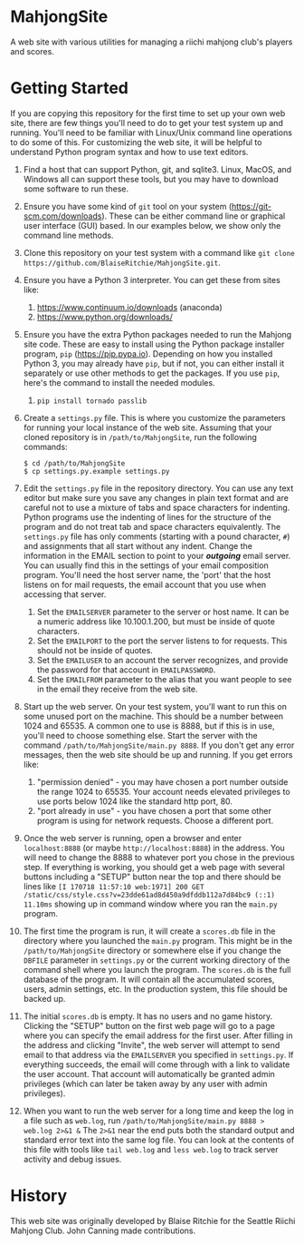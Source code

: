 MahjongSite
==========

A web site with various utilities for managing a riichi mahjong club's players
and scores.

Getting Started
===============

If you are copying this repository for the first time to set up your own
web site, there are few things you'll need to do to get your test system
up and running.  You'll need to be familiar with Linux/Unix command line
operations to do some of this.  For customizing the web site, it will be
helpful to understand Python program syntax and how to use text editors.

1. Find a host that can support Python, git, and sqlite3.  Linux, MacOS, and
Windows all can support these tools, but you may have to download some
software to run these.

1. Ensure you have some kind of `git` tool on your system
(https://git-scm.com/downloads).  These can be either command line or
graphical user interface (GUI) based.  In our examples below, we show
only the command line methods.

1. Clone this repository on your test system with a command like `git
clone https://github.com/BlaiseRitchie/MahjongSite.git`.  

1. Ensure you have a Python 3 interpreter.  You can get these from sites like:
    1. https://www.continuum.io/downloads (anaconda)
    1. https://www.python.org/downloads/

1. Ensure you have the extra Python packages needed to run the Mahjong site
code.  These are easy to install using the Python package installer
program, `pip` (https://pip.pypa.io).  Depending on how you installed
Python 3, you may already have `pip`, but if not, you can either install it
separately or use other methods to get the packages.  If you use
`pip`, here's the command to install the needed modules.
    1. `pip install tornado passlib`

1. Create a `settings.py` file.  This is where you customize the
parameters for running your local instance of the web site.  Assuming
that your cloned repository is in `/path/to/MahjongSite`, run the
following commands:
    ```
    $ cd /path/to/MahjongSite
    $ cp settings.py.example settings.py
    ```

1. Edit the `settings.py` file in the repository directory.  You can
use any text editor but make sure you save any changes in plain text
format and are careful not to use a mixture of tabs and space
characters for indenting.  Python programs use the indenting of lines
for the structure of the program and do not treat tab and space
characters equivalently.  The `settings.py` file has only comments
(starting with a pound character, `#`) and assignments that all start
without any indent. Change the information in the EMAIL section to
point to your **_outgoing_** email server.  You can usually find this in
the settings of your email composition program.  You'll need the host
server name, the 'port' that the host listens on for mail requests,
the email account that you use when accessing that server.

    1. Set the `EMAILSERVER` parameter to the server or host name.
       It can be a numeric address like 10.100.1.200, but must be inside
       of quote characters.
    2. Set the `EMAILPORT` to the port the server listens to for requests.
       This should not be inside of quotes.
    3. Set the `EMAILUSER` to an account the server recognizes, and provide
       the password for that account in `EMAILPASSWORD`.
    4. Set the `EMAILFROM` parameter to the alias that you want people to
       see in the email they receive from the web site.

1. Start up the web server.  On your test system, you'll want to run
this on some unused port on the machine.  This should be a number
between 1024 and 65535.  A common one to use is 8888, but if this is
in use, you'll need to choose something else.  Start the server with
the command `/path/to/MahjongSite/main.py 8888`.  If you don't get any
error messages, then the web site should be up and running.  If you get
errors like:

    1. "permission denied" - you may have chosen a port number outside
       the range 1024 to 65535.  Your account needs elevated
       privileges to use ports below 1024 like the standard http port, 80.
    1. "port already in use" - you have chosen a port that some other
       program is using for network requests.  Choose a different port.

1. Once the web server is running, open a browser and enter
`localhost:8888` (or maybe `http://localhost:8888`) in the address.
You will need to change the 8888 to whatever port you chose in the
previous step.  If everything is working, you should get a web page
with several buttons including a "SETUP" button near the top and there
should be lines like `[I 170718 11:57:10 web:1971] 200 GET /static/css/style.css?v=23dde61ad8d450a9dfddb112a7d84bc9 (::1) 11.10ms` showing up in command
window where you ran the `main.py` program.

1. The first time the program is run, it will create a `scores.db` file in
the directory where you launched the `main.py` program.  This might be
in the `/path/to/MahjongSite` directory or somewhere else if you change
the `DBFILE` parameter in `settings.py` or the current working directory
of the command shell where you launch the program.  The `scores.db` is the
full database of the program.  It will contain all the accumulated scores,
users, admin settings, etc.  In the production system, this file should be
backed up.

1. The initial `scores.db` is empty.  It has no users and no game
history.  Clicking the "SETUP" button on the first web page will go to
a page where you can specify the email address for the first user.
After filling in the address and clicking "Invite", the web server
will attempt to send email to that address via the `EMAILSERVER` you
specified in `settings.py`.  If everything succeeds, the email will
come through with a link to validate the user account.  That account
will automatically be granted admin privileges (which can later be
taken away by any user with admin privileges).

1. When you want to run the web server for a long time and keep the
log in a file such as `web.log`, run `/path/to/MahjongSite/main.py
8888 > web.log 2>&1 &` The `2>&1` near the end puts both the standard
output and standard error text into the same log file.  You can look
at the contents of this file with tools like `tail web.log` and `less
web.log` to track server activity and debug issues.


History
==========

This web site was originally developed by Blaise Ritchie for the
Seattle Riichi Mahjong Club.  John Canning made contributions.
